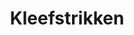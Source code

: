 ---
title: Kleefstrikken
description: Ons assortiment van kleefstrikken.
category: linten
details: ['Kleur: groen, rood, fuchsia, roze, blauw, zilver, goud en paars', 'Verkoopeenheid: 100 stuks per doos']
image: kleefstrik.jpg
---